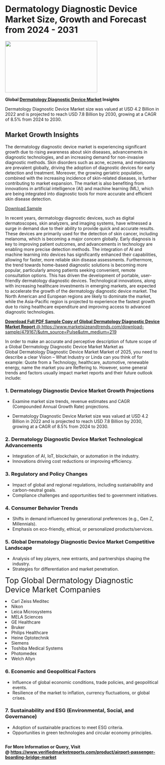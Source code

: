 <H1>Dermatology Diagnostic Device Market Size, Growth and Forecast from 2024 - 2031</H1><img class="aligncenter size-medium wp-image-584254" src="https://thirdeyenews.in/wp-content/uploads/2024/09/Global-Market-Research-300x168.jpeg" alt="" width="300" height="168" /><p><strong>Global&nbsp;<a href="https://www.marketsizeandtrends.com/download-sample/479167/&amp;utm_source=Pulse&amp;utm_medium=219">Dermatology Diagnostic Device Market</a> Insights</strong></p><p>Dermatology Diagnostic Device Market size was valued at USD 4.2 Billion in 2022 and is projected to reach USD 7.8 Billion by 2030, growing at a CAGR of 8.5% from 2024 to 2030.</p><p><h2>Market Growth Insights</h2> <p>The dermatology diagnostic device market is experiencing significant growth due to rising awareness about skin diseases, advancements in diagnostic technologies, and an increasing demand for non-invasive diagnostic methods. Skin disorders such as acne, eczema, and melanoma are prevalent globally, driving the adoption of diagnostic devices for early detection and treatment. Moreover, the growing geriatric population, combined with the increasing incidence of skin-related diseases, is further contributing to market expansion. The market is also benefiting from innovations in artificial intelligence (AI) and machine learning (ML), which are being integrated into diagnostic tools for more accurate and efficient skin disease detection.</p> <p><a href="#">Download Sample</a></p> <p>In recent years, dermatology diagnostic devices, such as digital dermatoscopes, skin analyzers, and imaging systems, have witnessed a surge in demand due to their ability to provide quick and accurate results. These devices are primarily used for the detection of skin cancer, including melanoma, which is becoming a major concern globally. Early diagnosis is key to improving patient outcomes, and advancements in technology are enabling more precise detection methods. The integration of AI and machine learning into devices has significantly enhanced their capabilities, allowing for faster, more reliable skin disease assessments. Furthermore, the trend towards home-based diagnostic solutions is becoming more popular, particularly among patients seeking convenient, remote consultation options. This has driven the development of portable, user-friendly dermatology diagnostic devices. Technological innovations, along with increasing healthcare investments in emerging markets, are expected to accelerate the growth of the dermatology diagnostic device market. The North American and European regions are likely to dominate the market, while the Asia-Pacific region is projected to experience the fastest growth due to rising healthcare expenditure and improving access to advanced diagnostic technologies. <p><a href="#"></p><p><span class=""><strong>Download Full PDF Sample Copy of Global Dermatology Diagnostic Device Market Report</strong> @ <a href="https://www.marketsizeandtrends.com/download-sample/479167/&amp;utm_source=Pulse&amp;utm_medium=219" target="_blank">https://www.marketsizeandtrends.com/download-sample/479167/&amp;utm_source=Pulse&amp;utm_medium=219</a></span></p><p>In order to make an accurate and perceptive description of future scope of a Global&nbsp;Dermatology Diagnostic Device Market Market as Global&nbsp;Dermatology Diagnostic Device Market Market of 2025, you need to describe a clear Vision &ndash; What Industry or Linda can you think of for example: Quote from a Technology, healthcare, automotive, renewable energy, name the market you are Reffering to. However, some general trends and factors usually impact market reports and their future outlook include:</p><h3>1.&nbsp;<strong>Dermatology Diagnostic Device Market Growth Projections</strong></h3><ul><li>Examine market size trends, revenue estimates and CAGR (Compounded Annual Growth Rate) projections.</li><li><p>Dermatology Diagnostic Device Market size was valued at USD 4.2 Billion in 2022 and is projected to reach USD 7.8 Billion by 2030, growing at a CAGR of 8.5% from 2024 to 2030.</p></li></ul><h3>2.&nbsp;<strong>Dermatology Diagnostic Device Market Technological Advancements</strong></h3><ul><li>Integration of AI, IoT, blockchain, or automation in the industry.</li><li>Innovations driving cost reductions or improving efficiency.</li></ul><h3>3.&nbsp;<strong>Regulatory and Policy Changes</strong></h3><ul><li>Impact of global and regional regulations, including sustainability and carbon-neutral goals.</li><li>Compliance challenges and opportunities tied to government initiatives.</li></ul><h3>4.&nbsp;<strong>Consumer Behavior Trends</strong></h3><ul><li>Shifts in demand influenced by generational preferences (e.g., Gen Z, Millennials).</li><li>Emphasis on eco-friendly, ethical, or personalized products/services.</li></ul><h3>5.&nbsp;<strong>Global Dermatology Diagnostic Device Market Competitive Landscape</strong></h3><ul><li>Analysis of key players, new entrants, and partnerships shaping the industry.</li><li>Strategies for differentiation and market penetration.</li></ul><p data-pm-slice="1 1 []"><span style="color: inherit; font-family: inherit; font-size: 25px;">Top Global Dermatology Diagnostic Device Market Companies</span></p><div class="" data-test-id=""><p><li>Carl Zeiss Meditec</li><li> Nikon</li><li> Leica Microsystems</li><li> MELA Sciences</li><li> GE Healthcare</li><li> Bruker</li><li> Philips Healthcare</li><li> Heine Optotechnik</li><li> Siemens</li><li> Toshiba Medical Systems</li><li> Photomedex</li><li> Welch Allyn</li></p></div><h3>6.&nbsp;<strong>Economic and Geopolitical Factors</strong></h3><ul><li>Influence of global economic conditions, trade policies, and geopolitical events.</li><li>Resilience of the market to inflation, currency fluctuations, or global crises.</li></ul><h3>7.&nbsp;<strong>Sustainability and ESG (Environmental, Social, and Governance)</strong></h3><ul><li>Adoption of sustainable practices to meet ESG criteria.</li><li>Opportunities in green technologies and circular economy principles.</li></ul><h2><strong style="font-size: 14px;">For More Information or Query, Visit @&nbsp;</strong><a style="background-color: #ffffff; font-size: 14px;" href="https://www.marketsizeandtrends.com/report/dermatology-diagnostic-device-market/" target="_blank">https://www.verifiedmarketreports.com/product/airport-passenger-boarding-bridge-market</a></h2>
